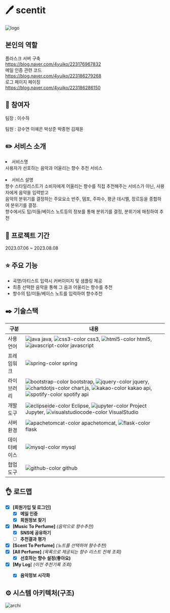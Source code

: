 # 🖊️ scentit
![logo](https://github.com/2021-SMHRD-KDT-BigData-18/scentis/assets/130745390/c5ccd891-e97a-4a83-a68b-5d779ff992c8)

## 본인의 역할
플라스크 서버 구축 </br> 
https://blog.naver.com/4yuiko/223176967832 </br> 
메일 인증 관련 코드 </br> 
https://blog.naver.com/4yuiko/223186279268 </br> 
로그 페이지 페이징 </br> 
https://blog.naver.com/4yuiko/223186286150 </br> 


## 🤼 참여자 
팀장 : 이수하 

팀원 : 강수연 이예은 박상준 박종현 김재윤 

## ✏️ 서비스 소개
<li>서비스명  </br> 
사용자가 선호하는 음악과 어울리는 향수 추천 서비스
</li>
</br> 
<li>
서비스 설명  </br> 
향수 스타일리스트가 소비자에게 어울리는 향수를 직접 추천해주는 서비스가 아닌, 사용자에게 음악을 입력받고 </br> 
음악의 분위기를 결정하는 주요요소 반주, 템포, 주파수, 평균 데시벨, 장르등을 종합하여 분위기를 결정. </br> 
향수에서도 탑/미들/베이스 노트등의 정보를 통해 분위기를 결정, 분위기에 매칭하여 추천
</li>

## 📅 프로젝트 기간
2023.07.06 ~ 2023.08.08 

## ⭐ 주요 기능
- 곡명/아티스트 입력시 커버이미지 및 샘플링 제공 
- 최종 선택한 음악을 통해 그 음과 어울리는 향수를 추천
- 향수의 탑/미들/베이스 노트를 입력하여 향수추천

## ✒️ 기술스택
|구분|내용|
|------|---|
|사용언어|![java](https://github.com/2021-SMHRD-KDT-BigData-18/scentis/assets/130745390/150534b0-7d09-4cc8-9093-73c7f35bd58e) java, ![css3-color](https://github.com/2021-SMHRD-KDT-BigData-18/scentis/assets/130745390/07fcbc81-de08-412d-bd86-471b9170a21b) css3, ![html5-color](https://github.com/2021-SMHRD-KDT-BigData-18/scentis/assets/130745390/9f9ede26-edda-48f1-8dd4-e26ea5a44c3a) html5, ![javascript-color](https://github.com/2021-SMHRD-KDT-BigData-18/scentis/assets/130745390/d3f92edd-b8ac-4dcb-9fa2-2ad003dd87b3) javascript  |
|프레임워크| ![spring-color](https://github.com/2021-SMHRD-KDT-BigData-18/scentis/assets/130745390/19326a71-97df-4d46-beca-328de232d7b9) spring |
|라이브러리|![bootstrap-color](https://github.com/2021-SMHRD-KDT-BigData-18/scentis/assets/130745390/c5cbbd1f-7d1b-4f93-bce7-1167cbab848a) bootstrap, ![jquery-color](https://github.com/2021-SMHRD-KDT-BigData-18/scentis/assets/130745390/38690816-d9fb-4a34-9b68-9647a61053e9) jquery, ![chartdotjs-color](https://github.com/2021-SMHRD-KDT-BigData-18/scentis/assets/130745390/3b88ee03-f718-472d-9553-147a822754fc) chart.js, ![kakao-color](https://github.com/2021-SMHRD-KDT-BigData-18/scentis/assets/130745390/15d14767-218b-4a99-af5c-0c01c6a1f5a7) kakao api, ![spotify-color](https://github.com/2021-SMHRD-KDT-BigData-18/scentis/assets/130745390/aaf76e6e-c476-4483-a722-582eab0551a4) spotify api |
|개발도구| ![eclipseide-color](https://github.com/2021-SMHRD-KDT-BigData-18/scentis/assets/130745390/8222ae87-6597-4f9d-adcc-6342ef1ba5bb) Eclipse, ![jupyter-color](https://github.com/2021-SMHRD-KDT-BigData-18/scentis/assets/130745390/9277068d-2d2f-4ce0-b5c9-e12663b25491) Project Jupyter, ![visualstudiocode-color](https://github.com/2021-SMHRD-KDT-BigData-18/scentis/assets/130745390/9e79ba8d-75c2-4134-aaf8-a503350bf679) VisualStudio |
|서버환경|![apachetomcat-color](https://github.com/2021-SMHRD-KDT-BigData-18/scentis/assets/130745390/2bf4c4ad-dc67-494d-903f-6c1b4f7a9e1f) apachetomcat, ![flask-color](https://github.com/2021-SMHRD-KDT-BigData-18/scentis/assets/130745390/0b9ecb31-0ca9-4b77-a9bd-084a4cf7f2fb) flask |
|데이터베이스|![mysql-color](https://github.com/2021-SMHRD-KDT-BigData-18/scentis/assets/130745390/2a7a2586-25f8-4ec8-a5eb-cbeb4ea8b6d6) mysql|
|협업도구|![github-color](https://github.com/2021-SMHRD-KDT-BigData-18/scentis/assets/130745390/4f02bd37-8cdc-4860-92a7-1d8d4e10bbdb) github |

## 👌 로드맵
 * [x] **[회원가입 및 로그인]**
     * [x] **메일 인증**
     * [x] **회원정보 찾기**

 * [x] **[Music To Perfume]** *(음악으로 향수추천)*
     * [x] **SNS에 공유하기**
     * [ ] **추천결과 평가**
 * [x] **[Scent To Perfume]** *(노트를 선택하여 향수추천)*
 * [x] **[All Perfume]** *(목록으로 제공되는 향수 리스트 전체 조회)*
     * [x] **선호하는 향수 설정(좋아요)**
 * [x] **[My Log**] *(이전 추천기록 조회)*
     * [x] **음악정보 시각화**


## ⚙ 시스템 아키텍처(구조)
![archi](https://github.com/2021-SMHRD-KDT-BigData-18/scentis/assets/130745390/fb4bb3e2-5c92-454c-9e67-23ed92132c33)
<br>
